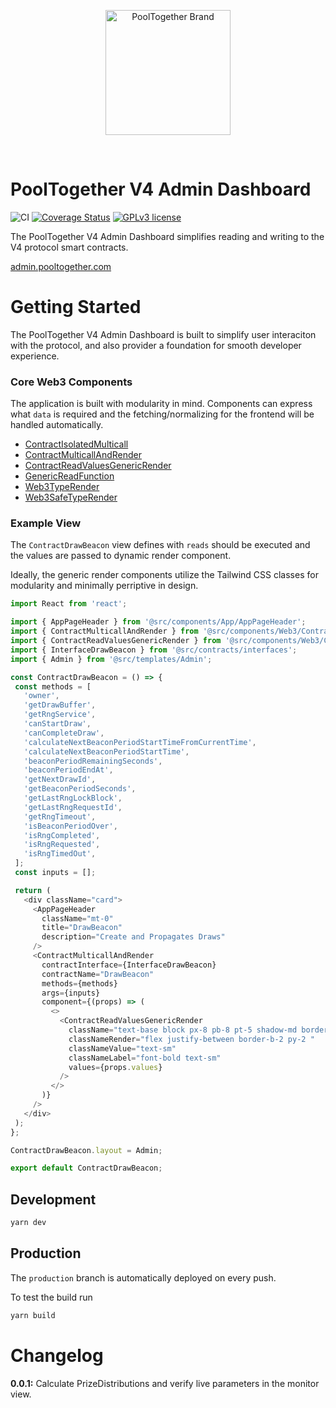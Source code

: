 <p align="center">
  <a href="https://github.com/pooltogether/pooltogether--brand-assets">
    <img src="https://github.com/pooltogether/pooltogether--brand-assets/blob/977e03604c49c63314450b5d432fe57d34747c66/logo/pooltogether-logo--purple-gradient.png?raw=true" alt="PoolTogether Brand" style="max-width:100%;" width="200">
  </a>
</p>

<br />

# PoolTogether V4 Admin Dashboard

![CI](https://github.com/pooltogether/v4-admin-dashboard/actions/workflows/main.yml/badge.svg)
[![Coverage Status](https://coveralls.io/repos/github/pooltogether/v4-admin-dashboard/badge.svg?branch=master)](https://coveralls.io/github/pooltogether/v4-admin-dashboard?branch=master)
[![GPLv3 license](https://img.shields.io/badge/License-GPLv3-blue.svg)](http://perso.crans.org/besson/LICENSE.html)


The PoolTogether V4 Admin Dashboard simplifies reading and writing to the V4 protocol smart contracts. 

[admin.pooltogether.com](https://admin.pooltogether.com/)

# Getting Started

The PoolTogether V4 Admin Dashboard is built to simplify user interaciton with the protocol, and also provider a foundation for smooth developer experience.

### Core Web3 Components
The application is built with modularity in mind. Components can express what `data` is required and the fetching/normalizing for the frontend will be handled automatically.

 - [ContractIsolatedMulticall](https://github.com/pooltogether/v4-admin-dashboard/blob/master/src/components/Web3/Contracts/ContractIsolatedMulticall.tsx)
 - [ContractMulticallAndRender](https://github.com/pooltogether/v4-admin-dashboard/blob/master/src/components/Web3/Contracts/ContractMulticallAndRender.tsx)
 - [ContractReadValuesGenericRender](https://github.com/pooltogether/v4-admin-dashboard/blob/master/src/components/Web3/Contracts/ContractReadValuesGenericRender.tsx)
 - [GenericReadFunction](https://github.com/pooltogether/v4-admin-dashboard/blob/master/src/components/Web3/Contracts/GenericReadFunction.tsx)
 - [Web3TypeRender](https://github.com/pooltogether/v4-admin-dashboard/blob/master/src/components/Web3/Web3TypeRender.tsx)
 - [Web3SafeTypeRender](https://github.com/pooltogether/v4-admin-dashboard/blob/master/src/components/Web3/Web3SafeTypeRender.tsx)

 ### Example View

 The `ContractDrawBeacon` view defines with `reads` should be executed and the values are passed to dynamic render component.

 Ideally, the generic render components utilize the Tailwind CSS classes for modularity and minimally perriptive in design.

 ```js
 import React from 'react';

import { AppPageHeader } from '@src/components/App/AppPageHeader';
import { ContractMulticallAndRender } from '@src/components/Web3/Contracts/ContractMulticallAndRender';
import { ContractReadValuesGenericRender } from '@src/components/Web3/Contracts/ContractReadValuesGenericRender';
import { InterfaceDrawBeacon } from '@src/contracts/interfaces';
import { Admin } from '@src/templates/Admin';

const ContractDrawBeacon = () => {
  const methods = [
    'owner',
    'getDrawBuffer',
    'getRngService',
    'canStartDraw',
    'canCompleteDraw',
    'calculateNextBeaconPeriodStartTimeFromCurrentTime',
    'calculateNextBeaconPeriodStartTime',
    'beaconPeriodRemainingSeconds',
    'beaconPeriodEndAt',
    'getNextDrawId',
    'getBeaconPeriodSeconds',
    'getLastRngLockBlock',
    'getLastRngRequestId',
    'getRngTimeout',
    'isBeaconPeriodOver',
    'isRngCompleted',
    'isRngRequested',
    'isRngTimedOut',
  ];
  const inputs = [];

  return (
    <div className="card">
      <AppPageHeader
        className="mt-0"
        title="DrawBeacon"
        description="Create and Propagates Draws"
      />
      <ContractMulticallAndRender
        contractInterface={InterfaceDrawBeacon}
        contractName="DrawBeacon"
        methods={methods}
        args={inputs}
        component={(props) => (
          <>
            <ContractReadValuesGenericRender
              className="text-base block px-8 pb-8 pt-5 shadow-md border-t-2 rounded-xl mt-5 "
              classNameRender="flex justify-between border-b-2 py-2 "
              classNameValue="text-sm"
              classNameLabel="font-bold text-sm"
              values={props.values}
            />
          </>
        )}
      />
    </div>
  );
};

ContractDrawBeacon.layout = Admin;

export default ContractDrawBeacon;

```


## Development
```.sh
yarn dev
```

## Production
The `production` branch is automatically deployed on every push.

To test the build run
```.sh
yarn build
```

# Changelog

**0.0.1:** Calculate PrizeDistributions and verify live parameters in the monitor view.